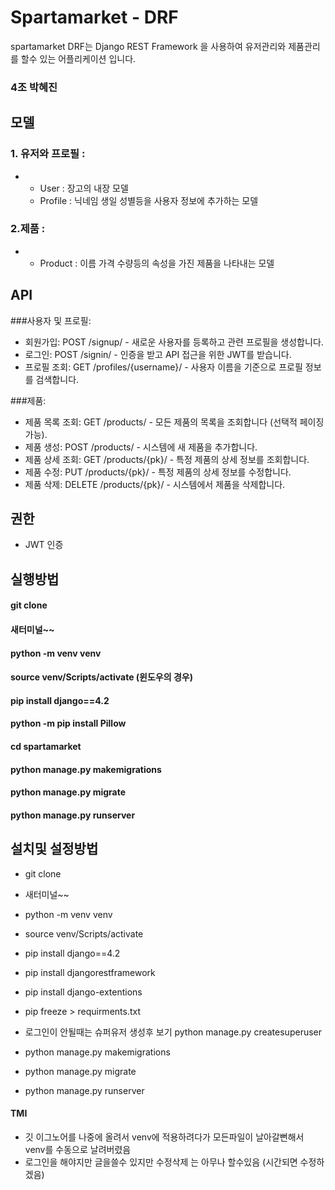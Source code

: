 # Spartamarket - DRF
spartamarket DRF는 Django REST Framework 을 사용하여 유저관리와 제품관리를 할수 있는 어플리케이션 입니다.

### 4조 박혜진


## 모델
### 1. 유저와 프로필 :
* - User : 장고의 내장 모델
  - Profile : 닉네임 생일 성별등을 사용자 정보에 추가하는 모델
### 2.제품 :
* - Product : 이름 가격 수량등의 속성을 가진 제품을 나타내는 모델

## API
###사용자 및 프로필:
* 회원가입: POST /signup/ - 새로운 사용자를 등록하고 관련 프로필을 생성합니다.
* 로그인: POST /signin/ - 인증을 받고 API 접근을 위한 JWT를 받습니다.
* 프로필 조회: GET /profiles/{username}/ - 사용자 이름을 기준으로 프로필 정보를 검색합니다.

###제품:
* 제품 목록 조회: GET /products/ - 모든 제품의 목록을 조회합니다 (선택적 페이징 가능).
* 제품 생성: POST /products/ - 시스템에 새 제품을 추가합니다.
* 제품 상세 조회: GET /products/{pk}/ - 특정 제품의 상세 정보를 조회합니다.
* 제품 수정: PUT /products/{pk}/ - 특정 제품의 상세 정보를 수정합니다.
* 제품 삭제: DELETE /products/{pk}/ - 시스템에서 제품을 삭제합니다.

## 권한
* JWT 인증


## 실행방법
#### git clone
#### 새터미널~~
#### python -m venv venv
#### source venv/Scripts/activate  (윈도우의 경우)
#### pip install django==4.2
#### python -m pip install Pillow

#### cd spartamarket
#### python manage.py makemigrations
#### python manage.py migrate
#### python manage.py runserver


## 설치및 설정방법
* git clone
* 새터미널~~
* python -m venv venv
* source venv/Scripts/activate
* pip install django==4.2
* pip install djangorestframework
* pip install django-extentions
* pip freeze > requirments.txt

* 로그인이 안될때는 슈퍼유저 생성후 보기  python manage.py createsuperuser

* python manage.py makemigrations
* python manage.py migrate
* python manage.py runserver




#### TMI 
- 깃 이그노어를 나중에 올려서 venv에 적용하려다가 모든파일이 날아갈뻔해서 venv를 수동으로 날려버렸음
- 로그인을 해야지만 글을쓸수 있지만 수정삭제 는 아무나 할수있음 (시간되면 수정하겠음)
